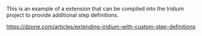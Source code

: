 This is an example of a extension that can be compiled into the Iridium
project to provide additional step definitions.

https://dzone.com/articles/extending-iridium-with-custom-step-definitions
